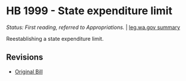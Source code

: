 # HB 1999 - State expenditure limit
*Status: First reading, referred to Appropriations.* | [leg.wa.gov summary](https://app.leg.wa.gov/billsummary?BillNumber=1999&Year=2021)

Reestablishing a state expenditure limit.

## Revisions
* [Original Bill](1/)
